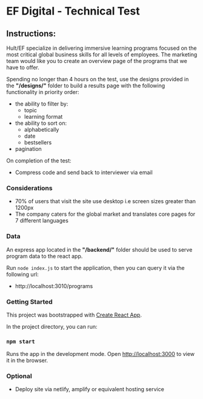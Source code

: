# EF Digital - Technical Test

## Instructions:

Hult/EF specialize in delivering immersive learning programs focused on the most critical global business skills for all levels of employees. The marketing team would like you to create an overview page of the programs that we have to offer.

Spending no longer than 4 hours on the test, use the designs provided in the **"/designs/"** folder to build a results page with the following functionality in priority order:
- the ability to filter by:
    - topic
    - learning format
- the ability to sort on:
    - alphabetically
    - date
    - bestsellers
- pagination

On completion of the test:
- Compress code and send back to interviewer via email


### Considerations

- 70% of users that visit the site use desktop i.e screen sizes greater than 1200px
- The company caters for the global market and translates core pages for 7 different languages

### Data

An express app located in the **"/backend/"** folder should be used to serve program data to the react app.

Run `node index.js` to start the application, then you can query it via the following url:

- http://localhost:3010/programs

### Getting Started

This project was bootstrapped with [Create React App](https://github.com/facebook/create-react-app).

In the project directory, you can run:

### `npm start`

Runs the app in the development mode.
Open [http://localhost:3000](http://localhost:3000) to view it in the browser.

### Optional
- Deploy site via netlify, amplify or equivalent hosting service
